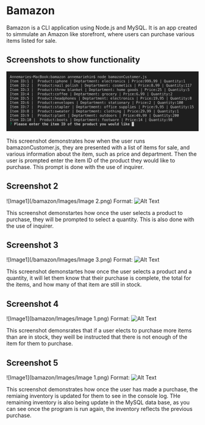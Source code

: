 # Bamazon

Bamazon is a CLI application using Node.js and MySQL.  It is an app created to simmulate an Amazon like storefront, where users can purchase various items listed for sale.

## Screenshots to show functionality

![Image1](https://github.com/ahin413/bamazon/blob/master/Images/Image%201.png)



This screenshot demonstrates how when the user runs bamazonCustomer.js, they are presented with a list of items for sale, and various information about the item, such as price and department.
Then the user is prompted enter the item ID of the product they would like to purchase.  This prompt is done with the use of inquirer.

## Screenshot 2

![Image1](/bamazon/Images/Image 2.png)
Format: ![Alt Text](url)

This screenshot demonstartes how once the user selects a product to purchase, they will be prompted to select a quantity.  This is also done with the use of inquirer.

## Screenshot 3

![Image1](/bamazon/Images/Image 3.png)
Format: ![Alt Text](url)

This screenshot demonstartes how once the user selects a product and a quantity, it will let them know that their purchase is complete, the total for the items, and how many of that item are still in stock.

## Screenshot 4

![Image1](bamazon/Images/Image 1.png)
Format: ![Alt Text](url)

This screenshot demonsrates that if a user elects to purchase more items than are in stock, they weill be instructed that there is not enough of the item for them to purchase.

## Screenshot 5

![Image1](bamazon/Images/Image 1.png)
Format: ![Alt Text](url)

This screenshot demonstrates how once the user has made a purchase, the remiaing inventory is updated for them to see in the console log.  THe remaining inventory is also being update in the MySQL data base, as you can see once the program is run again, the inventory reflects the previous purchase.
